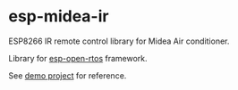 # esp-midea-ir
ESP8266 IR remote control library for Midea Air conditioner.

Library for [esp-open-rtos](https://github.com/SuperHouse/esp-open-rtos) framework.

See [demo project](https://github.com/sheinz/esp-midea-ir-demo) for reference.
